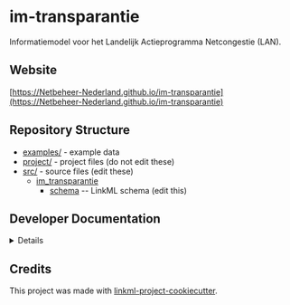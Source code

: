 # im-transparantie

Informatiemodel voor het Landelijk Actieprogramma Netcongestie (LAN).

## Website

[https://Netbeheer-Nederland.github.io/im-transparantie](https://Netbeheer-Nederland.github.io/im-transparantie)

## Repository Structure

* [examples/](examples/) - example data
* [project/](project/) - project files (do not edit these)
* [src/](src/) - source files (edit these)
  * [im_transparantie](src/im_transparantie)
    * [schema](src/im_transparantie/schema) -- LinkML schema
      (edit this)

## Developer Documentation

<details>
Use the `make` command to generate project artefacts:

* `make all`: make everything
* `make deploy`: deploys site
</details>

## Credits

This project was made with
[linkml-project-cookiecutter](https://github.com/linkml/linkml-project-cookiecutter).
